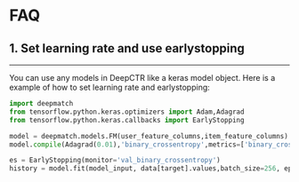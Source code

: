 # FAQ

## 1. Set learning rate and use earlystopping
---------------------------------------------------
You can use any models in DeepCTR like a keras model object.
Here is a example of how to set learning rate and earlystopping:

```python
import deepmatch
from tensorflow.python.keras.optimizers import Adam,Adagrad
from tensorflow.python.keras.callbacks import EarlyStopping

model = deepmatch.models.FM(user_feature_columns,item_feature_columns)
model.compile(Adagrad(0.01),'binary_crossentropy',metrics=['binary_crossentropy'])

es = EarlyStopping(monitor='val_binary_crossentropy')
history = model.fit(model_input, data[target].values,batch_size=256, epochs=10, verbose=2, validation_split=0.2,callbacks=[es] )
```
